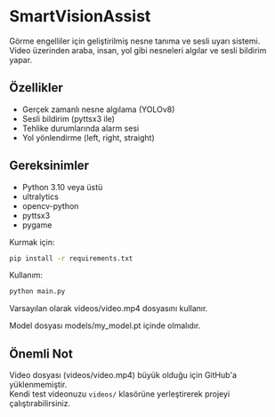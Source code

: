 # SmartVisionAssist

Görme engelliler için geliştirilmiş nesne tanıma ve sesli uyarı sistemi.  
Video üzerinden araba, insan, yol gibi nesneleri algılar ve sesli bildirim yapar.

## Özellikler
- Gerçek zamanlı nesne algılama (YOLOv8)
- Sesli bildirim (pyttsx3 ile)
- Tehlike durumlarında alarm sesi
- Yol yönlendirme (left, right, straight)

## Gereksinimler
- Python 3.10 veya üstü
- ultralytics
- opencv-python
- pyttsx3
- pygame

Kurmak için:

```bash
pip install -r requirements.txt
```

Kullanım:
```bash
python main.py
```
Varsayılan olarak videos/video.mp4 dosyasını kullanır.

Model dosyası models/my_model.pt içinde olmalıdır.


## Önemli Not

Video dosyası (videos/video.mp4) büyük olduğu için GitHub'a yüklenmemiştir.  
Kendi test videonuzu `videos/` klasörüne yerleştirerek projeyi çalıştırabilirsiniz.

